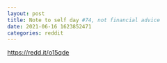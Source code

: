 ```yaml
--- 
layout: post 
title: Note to self day #74, not financial advice 
date: 2021-06-16 1623852471 
categories: reddit 
--- 
```

https://redd.it/o15qde